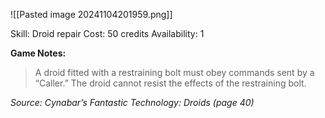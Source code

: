 ![[Pasted image 20241104201959.png]]

Skill: Droid repair
Cost: 50 credits
Availability: 1

**Game Notes:** 
> A droid fitted with a restraining bolt must obey commands sent by a “Caller.” The droid cannot resist the effects of the restraining bolt.

*Source: Cynabar’s Fantastic Technology: Droids (page 40)*